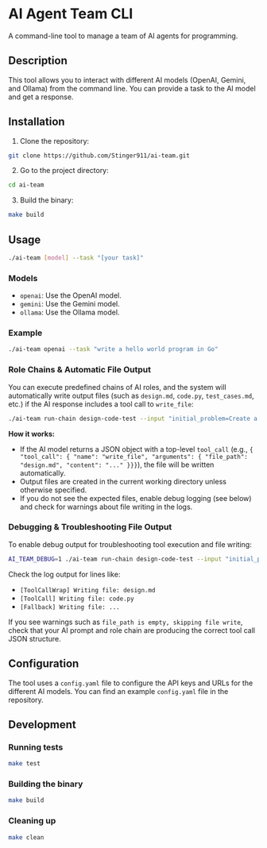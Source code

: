 # AI Agent Team CLI

A command-line tool to manage a team of AI agents for programming.

## Description

This tool allows you to interact with different AI models (OpenAI, Gemini, and Ollama) from the command line. You can provide a task to the AI model and get a response.

## Installation

1. Clone the repository:

```bash
git clone https://github.com/Stinger911/ai-team.git
```

2. Go to the project directory:

```bash
cd ai-team
```

3. Build the binary:

```bash
make build
```

## Usage

```bash
./ai-team [model] --task "[your task]"
```

### Models

- `openai`: Use the OpenAI model.
- `gemini`: Use the Gemini model.
- `ollama`: Use the Ollama model.

### Example

```bash
./ai-team openai --task "write a hello world program in Go"
```

### Role Chains & Automatic File Output

You can execute predefined chains of AI roles, and the system will automatically write output files (such as `design.md`, `code.py`, `test_cases.md`, etc.) if the AI response includes a tool call to `write_file`:

```bash
./ai-team run-chain design-code-test --input "initial_problem=Create a calculator function"
```

**How it works:**

- If the AI model returns a JSON object with a top-level `tool_call` (e.g., `{ "tool_call": { "name": "write_file", "arguments": { "file_path": "design.md", "content": "..." }}}`), the file will be written automatically.
- Output files are created in the current working directory unless otherwise specified.
- If you do not see the expected files, enable debug logging (see below) and check for warnings about file writing in the logs.

### Debugging & Troubleshooting File Output

To enable debug output for troubleshooting tool execution and file writing:

```bash
AI_TEAM_DEBUG=1 ./ai-team run-chain design-code-test --input "initial_problem=Create a calculator function"
```

Check the log output for lines like:

- `[ToolCallWrap] Writing file: design.md`
- `[ToolCall] Writing file: code.py`
- `[Fallback] Writing file: ...`

If you see warnings such as `file_path is empty, skipping file write`, check that your AI prompt and role chain are producing the correct tool call JSON structure.

## Configuration

The tool uses a `config.yaml` file to configure the API keys and URLs for the different AI models. You can find an example `config.yaml` file in the repository.

## Development

### Running tests

```bash
make test
```

### Building the binary

```bash
make build
```

### Cleaning up

```bash
make clean
```
